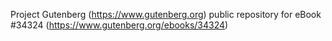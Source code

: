 Project Gutenberg (https://www.gutenberg.org) public repository for eBook #34324 (https://www.gutenberg.org/ebooks/34324)
